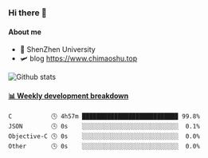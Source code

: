 ### Hi there 👋

#### About me

- 🏫 ShenZhen University
- 🛩️ blog  https://www.chimaoshu.top

![Github stats](https://github-readme-stats.vercel.app/api?username=chimaoshu&show_icons=true&theme=cobalt)

<!-- waka-box start -->
#### <a href="https://gist.github.com/e235103f6d3ace58395a9ff863c34467" target="_blank">📊 Weekly development breakdown</a>
```text
C           🕓 4h57m ██████████████████████████▉ 99.8%
JSON        🕓 0s    ░░░░░░░░░░░░░░░░░░░░░░░░░░░  0.1%
Objective-C 🕓 0s    ░░░░░░░░░░░░░░░░░░░░░░░░░░░  0.0%
Other       🕓 0s    ░░░░░░░░░░░░░░░░░░░░░░░░░░░  0.0%
```
<!-- Powered by https://github.com/YouEclipse/waka-box-go . -->
<!-- waka-box end -->


